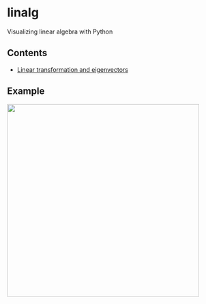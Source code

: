 # linalg

Visualizing linear algebra with Python

## Contents
- [Linear transformation and eigenvectors](https://github.com/MinNq/linalg/tree/master/eigen)

## Example

<img src='https://i.imgur.com/iMiMPly.gif' height='450'>
